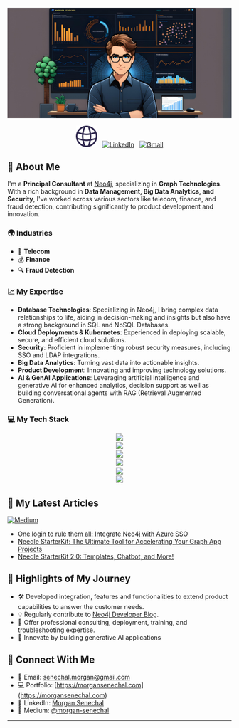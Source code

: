 [![Header](assets/github-cover.jpg)](https://github.com/msenechal)

<div align="center">

[![Portfolio](assets/portfolio.png)](https://www.morgansenechal.com/) &nbsp;
[![LinkedIn](https://skillicons.dev/icons?i=linkedin)](https://www.linkedin.com/in/morgan-senechal/) &nbsp;
[![Gmail](https://skillicons.dev/icons?i=gmail)](mailto:senechal.morgan@gmail.com?subject=Hello%20Morgan,%20From%20Github)

</div>

## 🚀 About Me
I'm a **Principal Consultant** at [Neo4j](https://neo4j.com/), specializing in **Graph Technologies**. With a rich background in **Data Management, Big Data Analytics, and Security**, I've worked across various sectors like telecom, finance, and fraud detection, contributing significantly to product development and innovation.

### 🌍 Industries
- 📡 **Telecom**
- 💰 **Finance**
- 🔍 **Fraud Detection**

### 📈 My Expertise
- **Database Technologies**: Specializing in Neo4j, I bring complex data relationships to life, aiding in decision-making and insights but also have a strong background in SQL and NoSQL Databases.
- **Cloud Deployments & Kubernetes**: Experienced in deploying scalable, secure, and efficient cloud solutions.
- **Security**: Proficient in implementing robust security measures, including SSO and LDAP integrations.
- **Big Data Analytics**: Turning vast data into actionable insights.
- **Product Development**: Innovating and improving technology solutions.
- **AI & GenAI Applications**: Leveraging artificial intelligence and generative AI for enhanced analytics, decision support as well as building conversational agents with RAG (Retrieval Augmented Generation).

### 💻 My Tech Stack
<p align="center">
  <a href="#">
    <img src="https://skillicons.dev/icons?i=aws,gcp,azure,openshift&theme=dark" /> <br>
    <img src="https://skillicons.dev/icons?i=kubernetes,docker,linux,raspberrypi&theme=dark" /> <br>
    <img src="https://skillicons.dev/icons?i=java,js,nodejs,react,typescript,py,fastapi,php&theme=dark" />
    <br>
    <img src="https://skillicons.dev/icons?i=git,github,githubactions,gitlab,ansible,jenkins&theme=dark" />
    <br>
    <img src="https://skillicons.dev/icons?i=idea,vscode,figma&theme=dark" />
    <br>
    <img src="https://skillicons.dev/icons?i=ai&theme=dark" />
  </a>
</p>

## 📖 My Latest Articles
<p align="left">
    <a target="_blank"href="https://medium.com/@morgan-senechal"><img alt="Medium" src="https://img.shields.io/badge/Medium-12100E?style=for-the-badge&logo=medium&logoColor=white" /></a>&nbsp;&nbsp;
</p>

- [One login to rule them all: Integrate Neo4j with Azure SSO](https://medium.com/neo4j/how-to-integrate-neo4j-with-sso-on-azure-one-login-to-rule-them-all-3492b41a9aa8)
- [Needle StarterKit: The Ultimate Tool for Accelerating Your Graph App Projects](https://medium.com/neo4j/needle-starterkit-the-ultimate-tool-for-accelerating-your-graph-app-projects-1eb175064faf)
- [Needle StarterKit 2.0: Templates, Chatbot, and More!](https://medium.com/neo4j/needle-starterkit-2-0-templates-chatbot-and-more-e0ed9b84ccba)

## 🌟 Highlights of My Journey
- 🛠️ Developed integration, features and functionalities to extend product capabilities to answer the customer needs.
- 💡 Regularly contribute to [Neo4j Developer Blog](https://medium.com/neo4j).
- 🚀 Offer professional consulting, deployment, training, and troubleshooting expertise.
- 🧠 Innovate by building generative AI applications 

## 🤝 Connect With Me
- 📧 Email: [senechal.morgan@gmail.com](mailto:senechal.morgan@gmail.com)
- 💻 Portfolio: [https://morgansenechal.com](https://morgansenechal.com)
- 💼 LinkedIn: [Morgan Senechal](https://www.linkedin.com/in/morgan-senechal/)
- 📕 Medium: [@morgan-senechal](https://medium.com/@morgan-senechal)


---

